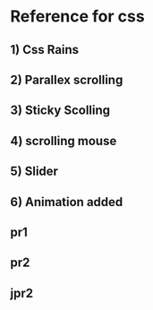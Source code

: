 # Reference for css
## 1) Css Rains
## 2) Parallex scrolling
## 3) Sticky Scolling
## 4) scrolling  mouse
## 5) Slider
## 6) Animation added

## pr1
## pr2
## jpr2
